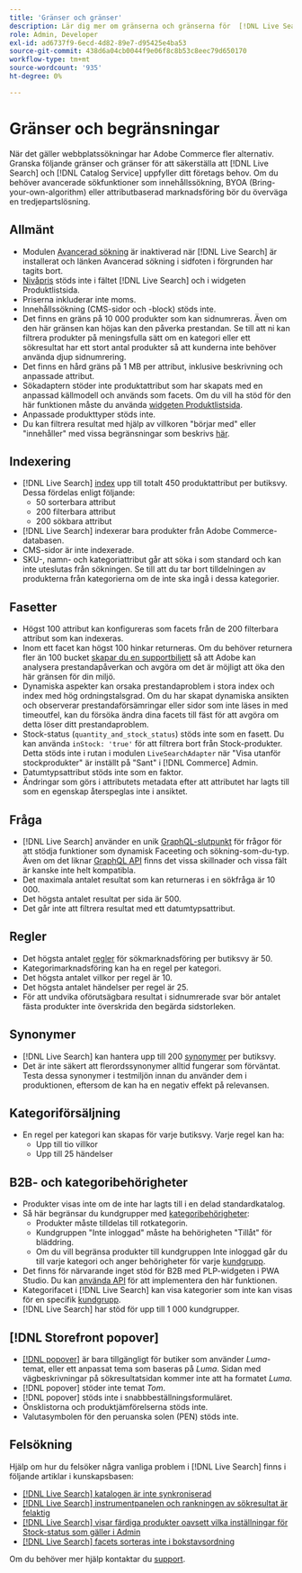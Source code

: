 ```yaml
---
title: 'Gränser och gränser'
description: Lär dig mer om gränserna och gränserna för  [!DNL Live Search] så att du kan vara säker på att det uppfyller behoven i din verksamhet.
role: Admin, Developer
exl-id: ad6737f9-6ecd-4d82-89e7-d95425e4ba53
source-git-commit: 438d6a04cb0044f9e06f8c8b53c8eec79d650170
workflow-type: tm+mt
source-wordcount: '935'
ht-degree: 0%

---
```


# Gränser och begränsningar

När det gäller webbplatssökningar har Adobe Commerce fler alternativ. Granska följande gränser och gränser för att säkerställa att [!DNL Live Search] och [!DNL Catalog Service] uppfyller ditt företags behov. Om du behöver avancerade sökfunktioner som innehållssökning, BYOA (Bring-your-own-algorithm) eller attributbaserad marknadsföring bör du överväga en tredjepartslösning.

## Allmänt

- Modulen [Avancerad sökning](https://experienceleague.adobe.com/en/docs/commerce-admin/catalog/catalog/search/search) är inaktiverad när [!DNL Live Search] är installerat och länken Avancerad sökning i sidfoten i förgrunden har tagits bort.
- [Nivåpris](https://experienceleague.adobe.com/en/docs/commerce-admin/catalog/products/pricing/product-price-tier) stöds inte i fältet [!DNL Live Search] och i widgeten Produktlistsida.
- Priserna inkluderar inte moms.
- Innehållssökning (CMS-sidor och -block) stöds inte.
- Det finns en gräns på 10 000 produkter som kan sidnumreras. Även om den här gränsen kan höjas kan den påverka prestandan. Se till att ni kan filtrera produkter på meningsfulla sätt om en kategori eller ett sökresultat har ett stort antal produkter så att kunderna inte behöver använda djup sidnumrering.
- Det finns en hård gräns på 1 MB per attribut, inklusive beskrivning och anpassade attribut.
- Sökadaptern stöder inte produktattribut som har skapats med en anpassad källmodell och används som facets. Om du vill ha stöd för den här funktionen måste du använda [widgeten Produktlistsida](plp-styling.md).
- Anpassade produkttyper stöds inte.
- Du kan filtrera resultat med hjälp av villkoren &quot;börjar med&quot; eller &quot;innehåller&quot; med vissa begränsningar som beskrivs [här](https://developer.adobe.com/commerce/services/graphql/live-search/product-search/#limitations).

## Indexering

- [!DNL Live Search] [index](indexing.md) upp till totalt 450 produktattribut per butiksvy. Dessa fördelas enligt följande:
   - 50 sorterbara attribut
   - 200 filterbara attribut
   - 200 sökbara attribut
- [!DNL Live Search] indexerar bara produkter från Adobe Commerce-databasen.
- CMS-sidor är inte indexerade.
- SKU-, namn- och kategoriattribut går att söka i som standard och kan inte uteslutas från sökningen. Se till att du tar bort tilldelningen av produkterna från kategorierna om de inte ska ingå i dessa kategorier.

## Fasetter

- Högst 100 attribut kan konfigureras som facets från de 200 filterbara attribut som kan indexeras.
- Inom ett facet kan högst 100 hinkar returneras. Om du behöver returnera fler än 100 bucket [skapar du en supportbiljett](https://experienceleague.adobe.com/en/docs/commerce-knowledge-base/kb/help-center-guide/magento-help-center-user-guide) så att Adobe kan analysera prestandapåverkan och avgöra om det är möjligt att öka den här gränsen för din miljö.
- Dynamiska aspekter kan orsaka prestandaproblem i stora index och index med hög ordningstalsgrad. Om du har skapat dynamiska ansikten och observerar prestandaförsämringar eller sidor som inte läses in med timeoutfel, kan du försöka ändra dina facets till fäst för att avgöra om detta löser ditt prestandaproblem.
- Stock-status (`quantity_and_stock_status`) stöds inte som en fasett. Du kan använda `inStock: 'true'` för att filtrera bort från Stock-produkter. Detta stöds inte i rutan i modulen `LiveSearchAdapter` när &quot;Visa utanför stockprodukter&quot; är inställt på &quot;Sant&quot; i [!DNL Commerce] Admin.
- Datumtypsattribut stöds inte som en faktor.
- Ändringar som görs i attributets metadata efter att attributet har lagts till som en egenskap återspeglas inte i ansiktet.

## Fråga

- [!DNL Live Search] använder en unik [GraphQL-slutpunkt](https://developer.adobe.com/commerce/services/graphql/live-search/) för frågor för att stödja funktioner som dynamisk Faceeting och sökning-som-du-typ. Även om det liknar [GraphQL API](https://developer.adobe.com/commerce/webapi/graphql/) finns det vissa skillnader och vissa fält är kanske inte helt kompatibla.
- Det maximala antalet resultat som kan returneras i en sökfråga är 10 000.
- Det högsta antalet resultat per sida är 500.
- Det går inte att filtrera resultat med ett datumtypsattribut.

## Regler

- Det högsta antalet [regler](rules.md) för sökmarknadsföring per butiksvy är 50.
- Kategorimarknadsföring kan ha en regel per kategori.
- Det högsta antalet villkor per regel är 10.
- Det högsta antalet händelser per regel är 25.
- För att undvika oförutsägbara resultat i sidnumrerade svar bör antalet fästa produkter inte överskrida den begärda sidstorleken.

## Synonymer

- [!DNL Live Search] kan hantera upp till 200 [synonymer](synonyms.md) per butiksvy.
- Det är inte säkert att flerordssynonymer alltid fungerar som förväntat. Testa dessa synonymer i testmiljön innan du använder dem i produktionen, eftersom de kan ha en negativ effekt på relevansen.

## Kategoriförsäljning

- En regel per kategori kan skapas för varje butiksvy. Varje regel kan ha:
   - Upp till tio villkor
   - Upp till 25 händelser

## B2B- och kategoribehörigheter

- Produkter visas inte om de inte har lagts till i en delad standardkatalog.
- Så här begränsar du kundgrupper med [kategoribehörigheter](https://experienceleague.adobe.com/en/docs/commerce-admin/catalog/categories/category-permissions):
   - Produkter måste tilldelas till rotkategorin.
   - Kundgruppen &quot;Inte inloggad&quot; måste ha behörigheten &quot;Tillåt&quot; för bläddring.
   - Om du vill begränsa produkter till kundgruppen Inte inloggad går du till varje kategori och anger behörigheter för varje [kundgrupp](https://experienceleague.adobe.com/en/docs/commerce-admin/b2b/shared-catalogs/catalog-shared-manage).
- Det finns för närvarande inget stöd för B2B med PLP-widgeten i PWA Studio. Du kan [använda API](install.md#pwa-support) för att implementera den här funktionen.
- Kategorifacet i [!DNL Live Search] kan visa kategorier som inte kan visas för en specifik [kundgrupp](https://experienceleague.adobe.com/en/docs/commerce-admin/b2b/shared-catalogs/catalog-shared-manage).
- [!DNL Live Search] har stöd för upp till 1 000 kundgrupper.

## [!DNL Storefront popover]

- [[!DNL popover]](storefront-popover.md) är bara tillgängligt för butiker som använder *Luma*-temat, eller ett anpassat tema som baseras på *Luma*. Sidan med vägbeskrivningar på sökresultatsidan kommer inte att ha formatet *Luma*.
- [!DNL popover] stöder inte temat *Tom*.
- [!DNL popover] stöds inte i snabbbeställningsformuläret.
- Önsklistorna och produktjämförelserna stöds inte.
- Valutasymbolen för den peruanska solen (PEN) stöds inte.

## Felsökning

Hjälp om hur du felsöker några vanliga problem i [!DNL Live Search] finns i följande artiklar i kunskapsbasen:

- [[!DNL Live Search] katalogen är inte synkroniserad](https://experienceleague.adobe.com/en/docs/commerce-knowledge-base/kb/troubleshooting/miscellaneous/live-search-catalog-data-sync)
- [[!DNL Live Search] instrumentpanelen och rankningen av sökresultat är felaktig](https://experienceleague.adobe.com/en/docs/commerce-knowledge-base/kb/troubleshooting/miscellaneous/live-search-dashboard-ranking-incorrect)
- [[!DNL Live Search] visar färdiga produkter oavsett vilka inställningar för Stock-status som gäller i Admin](https://experienceleague.adobe.com/en/docs/commerce-knowledge-base/kb/troubleshooting/miscellaneous/live-search-displays-out-of-stock-products)
- [[!DNL Live Search] facets sorteras inte i bokstavsordning](https://experienceleague.adobe.com/en/docs/commerce-knowledge-base/kb/troubleshooting/miscellaneous/live-search-facets-not-sorted)

Om du behöver mer hjälp kontaktar du [support](https://experienceleague.adobe.com/en/docs/commerce-knowledge-base/kb/help-center-guide/magento-help-center-user-guide).
